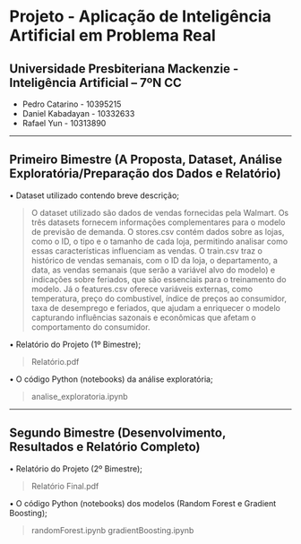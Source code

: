 # Projeto - Aplicação de Inteligência Artificial em Problema Real
## Universidade Presbiteriana Mackenzie - Inteligência Artificial – 7ºN CC
- Pedro Catarino - 10395215
- Daniel Kabadayan - 10332633
- Rafael Yun - 10313890
---
## Primeiro Bimestre (A Proposta, Dataset, Análise Exploratória/Preparação dos Dados e Relatório)
• Dataset utilizado contendo breve descrição;  
> O dataset utilizado são dados de vendas fornecidas pela Walmart. Os três datasets fornecem informações complementares para o modelo de previsão de demanda. O stores.csv contém dados sobre as lojas, como o ID, o tipo e o tamanho de cada loja, permitindo analisar como essas características influenciam as vendas. O train.csv traz o histórico de vendas semanais, com o ID da loja, o departamento, a data, as vendas semanais (que serão a variável alvo do modelo) e indicações sobre feriados, que são essenciais para o treinamento do modelo. Já o features.csv oferece variáveis externas, como temperatura, preço do combustível, índice de preços ao consumidor, taxa de desemprego e feriados, que ajudam a enriquecer o modelo capturando influências sazonais e econômicas que afetam o comportamento do consumidor.

• Relatório do Projeto (1º Bimestre);  
> Relatório.pdf

• O código Python (notebooks) da análise exploratória;  
> analise_exploratoria.ipynb
---
## Segundo Bimestre (Desenvolvimento, Resultados e Relatório Completo)
• Relatório do Projeto (2º Bimestre);  
> Relatório Final.pdf

• O código Python (notebooks) dos modelos (Random Forest e Gradient Boosting);  
> randomForest.ipynb
> gradientBoosting.ipynb
